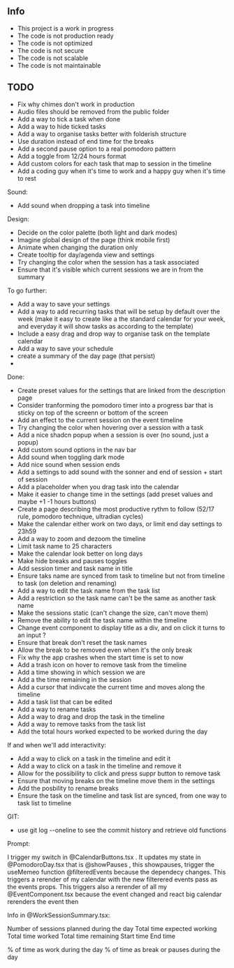 ## Info

- This project is a work in progress
- The code is not production ready
- The code is not optimized
- The code is not secure
- The code is not scalable
- The code is not maintainable

## TODO

- Fix why chimes don't work in production
- Audio files should be removed from the public folder
- Add a way to tick a task when done
- Add a way to hide ticked tasks
- Add a way to organise tasks better with folderish structure
- Use duration instead of end time for the breaks
- Add a second pause option to a real pomodoro pattern
- Add a toggle from 12/24 hours format
- Add custom colors for each task that map to session in the timeline
- Add a coding guy when it's time to work and a happy guy when it's time to rest

Sound:

- Add sound when dropping a task into timeline

Design:

- Decide on the color palette (both light and dark modes)
- Imagine global design of the page (think mobile first)
- Animate when changing the duration only
- Create tooltip for day/agenda view and settings
- Try changing the color when the session has a task associated
- Ensure that it's visible which current sessions we are in from the summary

To go further:

- Add a way to save your settings
- Add a way to add recurring tasks that will be setup by default over the week (make it easy to create like a the standard calendar for your week, and everyday it will show tasks as according to the template)
- Include a easy drag and drop way to organise task on the template calendar
- Add a way to save your schedule
- create a summary of the day page (that persist)
-

Done:

- Create preset values for the settings that are linked from the description page
- Consider tranforming the pomodoro timer into a progress bar that is sticky on top of the screenn or bottom of the screen
- Add an effect to the current session on the event timeline
- Try changing the color when hovering over a session with a task
- Add a nice shadcn popup when a session is over (no sound, just a popup)
- Add custom sound options in the nav bar
- Add sound when toggling dark mode
- Add nice sound when session ends
- Add a settings to add sound with the sonner and end of session + start of session
- Add a placeholder when you drag task into the calendar
- Make it easier to change time in the settings (add preset values and maybe +1 -1 hours buttons)
- Create a page describing the most productive rythm to follow (52/17 rule, pomodoro technique, ultradian cycles)
- Make the calendar either work on two days, or limit end day settings to 23h59
- Add a way to zoom and dezoom the timeline
- Limit task name to 25 characters
- Make the calendar look better on long days
- Make hide breaks and pauses toggles
- Add session timer and task name in title
- Ensure taks name are synced from task to timeline but not from timeline to task (on deletion and renaming)
- Add a way to edit the task name from the task list
- Add a restriction so the task name can't be the same as another task name
- Make the sessions static (can't change the size, can't move them)
- Remove the ability to edit the task name within the timeline
- Change event component to display title as a div, and on click it turns to an input ?
- Ensure that break don't reset the task names
- Allow the break to be removed even when it's the only break
- Fix why the app crashes when the start time is set to now
- Add a trash icon on hover to remove task from the timeline
- Add a time showing in which session we are
- Add a the time remaining in the session
- Add a cursor that indivcate the current time and moves along the timeline
- Add a task list that can be edited
- Add a way to rename tasks
- Add a way to drag and drop the task in the timeline
- Add a way to remove tasks from the task list
- Add the total hours worked expected to be worked during the day

If and when we'll add interactivity:

- Add a way to click on a task in the timeline and edit it
- Add a way to click on a task in the timeline and remove it
- Allow for the possibility to click and press suppr button to remove task
- Ensure that moving breaks on the timeline move them in the settings
- Add the posbility to rename breaks
- Ensure the task on the timeline and task list are synced, from one way to task list to timeline

GIT:

- use git log --oneline to see the commit history and retrieve old functions

Prompt:

I trigger my switch in @CalendarButtons.tsx . It updates my state in @PomodoroDay.tsx that is @showPauses , this showpauses, trigger the useMemeo function @filteredEvents because the dependecy changes. This triggers a rerender of my calendar with the new filterered events pass as the events props. This triggers also a rerender of all my @EventComponent.tsx because the event changed and react big calendar rerenders the event then

Info in @WorkSessionSummary.tsx:

Number of sessions planned during the day
Total time expected working
Total time worked
Total time remaining
Start time
End time

% of time as work during the day
% of time as break or pauses during the day
